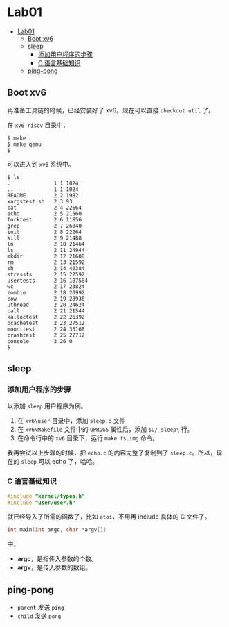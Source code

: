 # Lab01

<!-- TOC depthFrom:2 -->

- [Lab01](#lab01)
	- [Boot xv6](#boot-xv6)
	- [sleep](#sleep)
		- [添加用户程序的步骤](#%e6%b7%bb%e5%8a%a0%e7%94%a8%e6%88%b7%e7%a8%8b%e5%ba%8f%e7%9a%84%e6%ad%a5%e9%aa%a4)
		- [C 语言基础知识](#c-%e8%af%ad%e8%a8%80%e5%9f%ba%e7%a1%80%e7%9f%a5%e8%af%86)
	- [ping-pong](#ping-pong)

<!-- /TOC -->

## Boot xv6

再准备工具链的时候，已经安装好了 xv6。现在可以直接 `checkout util` 了。

在 `xv6-riscv` 目录中，

```shell
$ make
$ make qemu
$
```

可以进入到 `xv6` 系统中。

```shell
$ ls
.              1 1 1024
..             1 1 1024
README         2 2 1982
xargstest.sh   2 3 93
cat            2 4 22664
echo           2 5 21560
forktest       2 6 11856
grep           2 7 26040
init           2 8 22264
kill           2 9 21488
ln             2 10 21464
ls             2 11 24944
mkdir          2 12 21608
rm             2 13 21592
sh             2 14 40384
stressfs       2 15 22592
usertests      2 16 107584
wc             2 17 23824
zombie         2 18 20992
cow            2 19 28936
uthread        2 20 24624
call           2 21 21544
kalloctest     2 22 26392
bcachetest     2 23 27512
mounttest      2 24 33168
crashtest      2 25 22712
console        3 26 0
$
```

## sleep

### 添加用户程序的步骤

以添加 `sleep` 用户程序为例。

1. 在 `xv6\user` 目录中，添加 `sleep.c` 文件
1. 在 `xv6\Makefile` 文件中的 `UPROGS` 属性后，添加 `$U/_sleep\` 行。
1. 在命令行中的 `xv6` 目录下，运行 `make fs.img` 命令。

我再尝试以上步骤的时候，把 `echo.c` 的内容完整了复制到了 `sleep.c`。所以，现在的 `sleep` 可以 echo 了，哈哈。

### C 语言基础知识

```c
#include "kernel/types.h"
#include "user/user.h"
```

就已经导入了所需的函数了，比如 `atoi`，不用再 include 具体的 C 文件了。

```c
int main(int argc, char *argv[])
```

中，

- **argc**，是指传入参数的个数。
- **argv**，是传入参数的数组。

## ping-pong

- `parent` 发送 `ping`
- `child` 发送 `pong`
